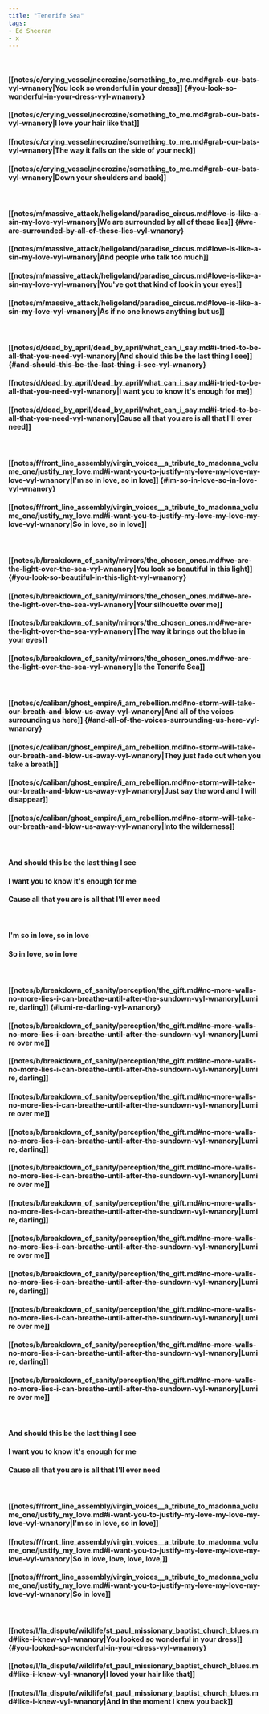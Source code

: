 ```yaml
---
title: "Tenerife Sea"
tags:
- Ed Sheeran
- x
---
```

&nbsp;
#### [[notes/c/crying_vessel/necrozine/something_to_me.md#grab-our-bats-vyl-wnanory|You look so wonderful in your dress]] {#you-look-so-wonderful-in-your-dress-vyl-wnanory}
#### [[notes/c/crying_vessel/necrozine/something_to_me.md#grab-our-bats-vyl-wnanory|I love your hair like that]]
#### [[notes/c/crying_vessel/necrozine/something_to_me.md#grab-our-bats-vyl-wnanory|The way it falls on the side of your neck]]
#### [[notes/c/crying_vessel/necrozine/something_to_me.md#grab-our-bats-vyl-wnanory|Down your shoulders and back]]
&nbsp;
#### [[notes/m/massive_attack/heligoland/paradise_circus.md#love-is-like-a-sin-my-love-vyl-wnanory|We are surrounded by all of these lies]] {#we-are-surrounded-by-all-of-these-lies-vyl-wnanory}
#### [[notes/m/massive_attack/heligoland/paradise_circus.md#love-is-like-a-sin-my-love-vyl-wnanory|And people who talk too much]]
#### [[notes/m/massive_attack/heligoland/paradise_circus.md#love-is-like-a-sin-my-love-vyl-wnanory|You've got that kind of look in your eyes]]
#### [[notes/m/massive_attack/heligoland/paradise_circus.md#love-is-like-a-sin-my-love-vyl-wnanory|As if no one knows anything but us]]
&nbsp;
#### [[notes/d/dead_by_april/dead_by_april/what_can_i_say.md#i-tried-to-be-all-that-you-need-vyl-wnanory|And should this be the last thing I see]] {#and-should-this-be-the-last-thing-i-see-vyl-wnanory}
#### [[notes/d/dead_by_april/dead_by_april/what_can_i_say.md#i-tried-to-be-all-that-you-need-vyl-wnanory|I want you to know it's enough for me]]
#### [[notes/d/dead_by_april/dead_by_april/what_can_i_say.md#i-tried-to-be-all-that-you-need-vyl-wnanory|Cause all that you are is all that I'll ever need]]
&nbsp;
#### [[notes/f/front_line_assembly/virgin_voices__a_tribute_to_madonna_volume_one/justify_my_love.md#i-want-you-to-justify-my-love-my-love-my-love-vyl-wnanory|I'm so in love, so in love]] {#im-so-in-love-so-in-love-vyl-wnanory}
#### [[notes/f/front_line_assembly/virgin_voices__a_tribute_to_madonna_volume_one/justify_my_love.md#i-want-you-to-justify-my-love-my-love-my-love-vyl-wnanory|So in love, so in love]]
&nbsp;
#### [[notes/b/breakdown_of_sanity/mirrors/the_chosen_ones.md#we-are-the-light-over-the-sea-vyl-wnanory|You look so beautiful in this light]] {#you-look-so-beautiful-in-this-light-vyl-wnanory}
#### [[notes/b/breakdown_of_sanity/mirrors/the_chosen_ones.md#we-are-the-light-over-the-sea-vyl-wnanory|Your silhouette over me]]
#### [[notes/b/breakdown_of_sanity/mirrors/the_chosen_ones.md#we-are-the-light-over-the-sea-vyl-wnanory|The way it brings out the blue in your eyes]]
#### [[notes/b/breakdown_of_sanity/mirrors/the_chosen_ones.md#we-are-the-light-over-the-sea-vyl-wnanory|Is the Tenerife Sea]]
&nbsp;
#### [[notes/c/caliban/ghost_empire/i_am_rebellion.md#no-storm-will-take-our-breath-and-blow-us-away-vyl-wnanory|And all of the voices surrounding us here]] {#and-all-of-the-voices-surrounding-us-here-vyl-wnanory}
#### [[notes/c/caliban/ghost_empire/i_am_rebellion.md#no-storm-will-take-our-breath-and-blow-us-away-vyl-wnanory|They just fade out when you take a breath]]
#### [[notes/c/caliban/ghost_empire/i_am_rebellion.md#no-storm-will-take-our-breath-and-blow-us-away-vyl-wnanory|Just say the word and I will disappear]]
#### [[notes/c/caliban/ghost_empire/i_am_rebellion.md#no-storm-will-take-our-breath-and-blow-us-away-vyl-wnanory|Into the wilderness]]
&nbsp;
#### And should this be the last thing I see
#### I want you to know it's enough for me
#### Cause all that you are is all that I'll ever need
&nbsp;
#### I'm so in love, so in love
#### So in love, so in love
&nbsp;
#### [[notes/b/breakdown_of_sanity/perception/the_gift.md#no-more-walls-no-more-lies-i-can-breathe-until-after-the-sundown-vyl-wnanory|Lumi re, darling]] {#lumi-re-darling-vyl-wnanory}
#### [[notes/b/breakdown_of_sanity/perception/the_gift.md#no-more-walls-no-more-lies-i-can-breathe-until-after-the-sundown-vyl-wnanory|Lumi re over me]]
#### [[notes/b/breakdown_of_sanity/perception/the_gift.md#no-more-walls-no-more-lies-i-can-breathe-until-after-the-sundown-vyl-wnanory|Lumi re, darling]]
#### [[notes/b/breakdown_of_sanity/perception/the_gift.md#no-more-walls-no-more-lies-i-can-breathe-until-after-the-sundown-vyl-wnanory|Lumi re over me]]
#### [[notes/b/breakdown_of_sanity/perception/the_gift.md#no-more-walls-no-more-lies-i-can-breathe-until-after-the-sundown-vyl-wnanory|Lumi re, darling]]
#### [[notes/b/breakdown_of_sanity/perception/the_gift.md#no-more-walls-no-more-lies-i-can-breathe-until-after-the-sundown-vyl-wnanory|Lumi re over me]]
#### [[notes/b/breakdown_of_sanity/perception/the_gift.md#no-more-walls-no-more-lies-i-can-breathe-until-after-the-sundown-vyl-wnanory|Lumi re, darling]]
#### [[notes/b/breakdown_of_sanity/perception/the_gift.md#no-more-walls-no-more-lies-i-can-breathe-until-after-the-sundown-vyl-wnanory|Lumi re over me]]
#### [[notes/b/breakdown_of_sanity/perception/the_gift.md#no-more-walls-no-more-lies-i-can-breathe-until-after-the-sundown-vyl-wnanory|Lumi re, darling]]
#### [[notes/b/breakdown_of_sanity/perception/the_gift.md#no-more-walls-no-more-lies-i-can-breathe-until-after-the-sundown-vyl-wnanory|Lumi re over me]]
#### [[notes/b/breakdown_of_sanity/perception/the_gift.md#no-more-walls-no-more-lies-i-can-breathe-until-after-the-sundown-vyl-wnanory|Lumi re, darling]]
#### [[notes/b/breakdown_of_sanity/perception/the_gift.md#no-more-walls-no-more-lies-i-can-breathe-until-after-the-sundown-vyl-wnanory|Lumi re over me]]
&nbsp;
#### And should this be the last thing I see
#### I want you to know it's enough for me
#### Cause all that you are is all that I'll ever need
&nbsp;
#### [[notes/f/front_line_assembly/virgin_voices__a_tribute_to_madonna_volume_one/justify_my_love.md#i-want-you-to-justify-my-love-my-love-my-love-vyl-wnanory|I'm so in love, so in love]]
#### [[notes/f/front_line_assembly/virgin_voices__a_tribute_to_madonna_volume_one/justify_my_love.md#i-want-you-to-justify-my-love-my-love-my-love-vyl-wnanory|So in love, love, love, love,]]
#### [[notes/f/front_line_assembly/virgin_voices__a_tribute_to_madonna_volume_one/justify_my_love.md#i-want-you-to-justify-my-love-my-love-my-love-vyl-wnanory|So in love]]
&nbsp;
#### [[notes/l/la_dispute/wildlife/st_paul_missionary_baptist_church_blues.md#like-i-knew-vyl-wnanory|You looked so wonderful in your dress]] {#you-looked-so-wonderful-in-your-dress-vyl-wnanory}
#### [[notes/l/la_dispute/wildlife/st_paul_missionary_baptist_church_blues.md#like-i-knew-vyl-wnanory|I loved your hair like that]]
#### [[notes/l/la_dispute/wildlife/st_paul_missionary_baptist_church_blues.md#like-i-knew-vyl-wnanory|And in the moment I knew you back]]
